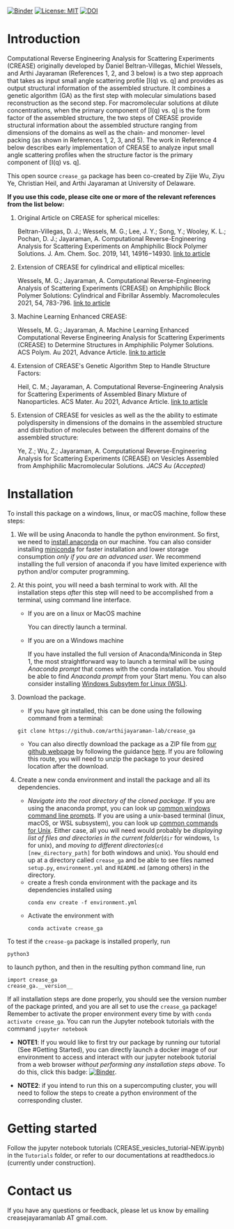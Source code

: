 [![Binder](https://mybinder.org/badge_logo.svg)](https://mybinder.org/v2/gh/arthijayaraman-lab/crease_ga/master) [![License: MIT](https://img.shields.io/badge/License-MIT-yellow.svg)](https://opensource.org/licenses/MIT) [![DOI](https://zenodo.org/badge/387868834.svg)](https://zenodo.org/badge/latestdoi/387868834)

# Introduction
Computational Reverse Engineering Analysis for Scattering Experiments (CREASE) originally developed by Daniel Beltran-Villegas, Michiel Wessels, and Arthi Jayaraman (References 1, 2, and 3 below) is a two step approach that takes as input small angle scattering profile [I(q) vs. q] and provides as output structural information of the assembled structure.  It combines a genetic algorithm (GA) as the first step with molecular simulations based reconstruction as the second step. For macromolecular solutions at dilute concentrations, when the primary component of [I(q) vs. q] is the form factor of the assembled structure, the two steps of CREASE provide structural information about the assembled structure ranging from dimensions of the domains as well as the chain- and monomer- level packing (as shown in References 1, 2, 3, and 5). The work in Reference 4 below describes early implementation of CREASE to analyze input small angle scattering profiles when the structure factor is the primary component of [I(q) vs. q].

This open source `crease_ga` package has been co-created by Zijie Wu, Ziyu Ye, Christian Heil, and Arthi Jayaraman at University of Delaware.

__If you use this code, please cite one or more of the relevant references from the list below:__

1. Original Article on CREASE for spherical micelles:  

   Beltran-Villegas, D. J.; Wessels, M. G.; Lee, J. Y.; Song, Y.; Wooley, K. L.; Pochan, D. J.; Jayaraman, A. Computational Reverse-Engineering Analysis for Scattering Experiments on Amphiphilic Block Polymer Solutions. J. Am. Chem. Soc. 2019, 141, 14916−14930. [link to article](https://pubs.acs.org/doi/abs/10.1021/jacs.9b08028)

2. Extension of CREASE for cylindrical and elliptical micelles: 

   Wessels, M. G.; Jayaraman, A. Computational Reverse-Engineering Analysis of Scattering Experiments (CREASE) on Amphiphilic Block Polymer Solutions: Cylindrical and Fibrillar Assembly. Macromolecules 2021, 54, 783-796. [link to article](https://pubs.acs.org/doi/abs/10.1021/acs.macromol.0c02265)

3. Machine Learning Enhanced CREASE:  

   Wessels, M. G.; Jayaraman, A. Machine Learning Enhanced Computational Reverse Engineering Analysis for Scattering Experiments (CREASE) to Determine Structures in Amphiphilic Polymer Solutions. ACS Polym. Au 2021, Advance Article. [link to article](https://pubs.acs.org/doi/abs/10.1021/acspolymersau.1c00015) 

4. Extension of CREASE's Genetic Algorithm Step to Handle Structure Factors:  

   Heil, C. M.; Jayaraman, A. Computational Reverse-Engineering Analysis for Scattering Experiments of Assembled Binary Mixture of Nanoparticles. ACS Mater. Au 2021, Advance Article. [link to article](https://pubs.acs.org/doi/10.1021/acsmaterialsau.1c00015) 

5. Extension of CREASE for vesicles as well as the the ability to estimate polydispersity in dimensions of the domains in the assembled structure and distribution of molecules between the different domains of the assembled structure: 

   Ye, Z.; Wu, Z.; Jayaraman, A. Computational Reverse-Engineering Analysis for Scattering Experiments (CREASE) on Vesicles Assembled from Amphiphilic Macromolecular Solutions. *JACS Au (Accepted)*

# Installation

To install this package on a windows, linux, or macOS machine, follow these steps:

1. We will be using Anaconda to handle the python environment. So first, we need to [install anaconda](https://docs.conda.io/projects/conda/en/latest/user-guide/install/linux.html) on our machine. You can also consider installing [miniconda](https://docs.conda.io/en/latest/miniconda.html) for faster installation and lower storage consumption _only if you are an advanced user_. We recommend installing the full version of anaconda if you have limited experience with python and/or computer programming.

1. At this point, you will need a bash terminal to work with. All the installation steps _after_ this step will need to be accomplished from a terminal, using command line interface. 
    - If you are on a linux or MacOS machine
    
       You can directly launch a terminal.
    - If you are on a Windows machine
    
       If you have installed the full version of Anaconda/Miniconda in Step 1, the most straightforward way to launch a terminal will be using _Anaconda prompt_ that comes with the conda installation. You should be able to find _Anaconda prompt_ from your Start menu. You can also consider installing [Windows Subsytem for Linux (WSL)](https://ubuntu.com/wsl).

1. Download the package. 
   - If you have git installed, this can be done using the following command from a terminal:
   ```
   git clone https://github.com/arthijayaraman-lab/crease_ga
   ```
   - You can also directly download the package as a ZIP file from [our github webpage](https://github.com/arthijayaraman-lab/crease_ga) by following the guidance [here](https://docs.github.com/en/github/creating-cloning-and-archiving-repositories/cloning-a-repository-from-github/cloning-a-repository). If you are following this route, you will need to unzip the package to your desired location after the download.

1. Create a new conda environment and install the package and all its dependencies. 
   - _Navigate into the root directory of the cloned package_. If you are using the anaconda prompt, you can look up [common windows command line prompts](http://www.cs.columbia.edu/~sedwards/classes/2015/1102-fall/Command%20Prompt%20Cheatsheet.pdf). If you are using a unix-based terminal (linux, macOS, or WSL subsystem), you can look up [common commands for Unix](http://www.mathcs.emory.edu/~valerie/courses/fall10/155/resources/unix_cheatsheet.html). Either case, all you will need would probably be _displaying list of files and directories in the current folder_(`dir` for windows, `ls` for unix), and _moving to different directories_(`cd [new_directory_path]` for both windows and unix). You should end up at a directory called `crease_ga` and be able to see files named `setup.py`, `environment.yml` and `README.md` (among others) in the directory.
   - create a fresh conda environment with the package and its dependencies installed using
     ```
     conda env create -f environment.yml
     ```
   - Activate the environment with
     ```
     conda activate crease_ga
     ```

To test if the `crease-ga` package is installed properly, run
```
python3
```
to launch python, and then in the resulting python command line, run
```
import crease_ga
crease_ga.__version__
```

If all installation steps are done properly, you should see the version number of the package printed, and you are all set to use the `crease_ga` package! Remember to activate the proper environment every time by with `conda activate crease_ga`. You can run the Jupyter notebook tutorials with the command
    ```
    jupyter notebook
    ```

- **NOTE1**: If you would like to first try our package by running our tutorial (See #Getting Started), you can directly launch a docker image of our environment to access and interact with our jupyter notebook tutorial from a web browser _without performing any installation steps above_. To do this,  click this badge:
[![Binder](https://mybinder.org/badge_logo.svg)](https://mybinder.org/v2/gh/arthijayaraman-lab/crease_ga/master).

- **NOTE2**: if you intend to run this on a supercomputing cluster, you will need to follow the steps to create a python environment of the corresponding cluster.


# Getting started
Follow the jupyter notebook tutorials (CREASE_vesicles_tutorial-NEW.ipynb) in the `Tutorials` folder, or refer to our documentations at readthedocs.io (currently under construction).

# Contact us
If you have any questions or feedback, please let us know by emailing creasejayaramanlab AT gmail.com.
